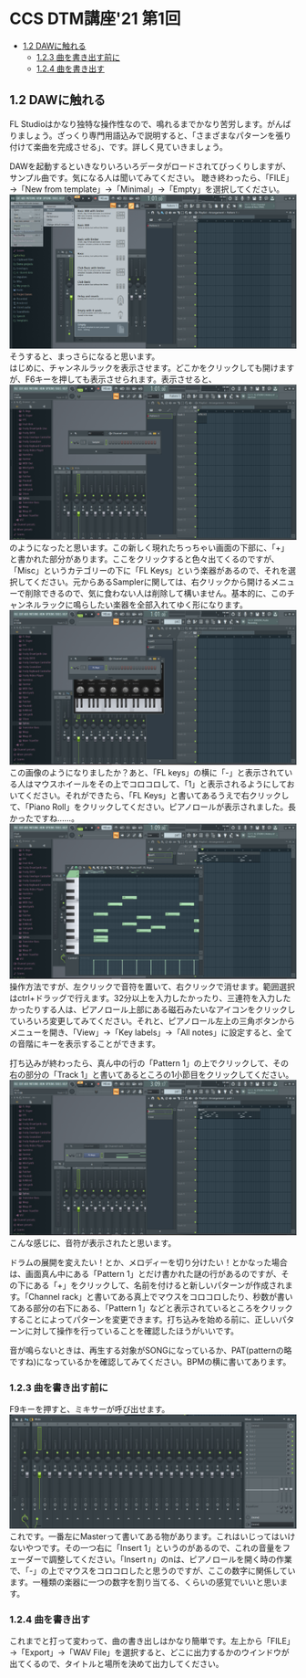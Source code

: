 <!-- omit in toc -->
# CCS DTM講座'21 第1回
<!-- omit in toc -->
* [1.2 DAWに触れる](#12-dawに触れる)
	* [1.2.3 曲を書き出す前に](#123-曲を書き出す前に)
	* [1.2.4 曲を書き出す](#124-曲を書き出す)
## 1.2 DAWに触れる
FL Studioはかなり独特な操作性なので、鳴れるまでかなり苦労します。がんばりましょう。ざっくり専門用語込みで説明すると、「さまざまなパターンを張り付けて楽曲を完成させる」、です。詳しく見ていきましょう。

DAWを起動するといきなりいろいろデータがロードされてびっくりしますが、サンプル曲です。気になる人は聞いてみてください。
聴き終わったら、「FILE」→「New from template」→「Minimal」→「Empty」を選択してください。  
![](./images/dtm027.png)  
そうすると、まっさらになると思います。  
はじめに、チャンネルラックを表示させます。どこかをクリックしても開けますが、F6キーを押しても表示させられます。表示させると、  
![](./images/dtm028.png)  
のようになったと思います。この新しく現れたちっちゃい画面の下部に、「+」と書かれた部分があります。ここをクリックすると色々出てくるのですが、「Misc」というカテゴリーの下に「FL Keys」という楽器があるので、それを選択してください。元からあるSamplerに関しては、右クリックから開けるメニューで削除できるので、気に食わない人は削除して構いません。基本的に、このチャンネルラックに鳴らしたい楽器を全部入れてゆく形になります。 
![](./images/dtm029.png)  
この画像のようになりましたか？あと、「FL keys」の横に「-」と表示されている人はマウスホイールをその上でコロコロして、「1」と表示されるようにしておいてください。それができたら、「FL Keys」と書いてあるうえで右クリックして、「Piano Roll」をクリックしてください。ピアノロールが表示されました。長かったですね……。  
![](./images/dtm031.png)  
操作方法ですが、左クリックで音符を置いて、右クリックで消せます。範囲選択はctrl+ドラッグで行えます。32分以上を入力したかったり、三連符を入力したかったりする人は、ピアノロール上部にある磁石みたいなアイコンをクリックしていろいろ変更してみてください。それと、ピアノロール左上の三角ボタンからメニューを開き、「View」→「Key labels」→「All notes」に設定すると、全ての音階にキーを表示することができます。

打ち込みが終わったら、真ん中の行の「Pattern 1」の上でクリックして、その右の部分の「Track 1」と書いてあるところの1小節目をクリックしてください。
![](./images/dtm030.png)  
こんな感じに、音符が表示されたと思います。

ドラムの展開を変えたい！とか、メロディーを切り分けたい！とかなった場合は、画面真ん中にある「Pattern 1」とだけ書かれた謎の行があるのですが、その下にある「+」をクリックして、名前を付けると新しいパターンが作成されます。「Channel rack」と書いてある真上でマウスをコロコロしたり、秒数が書いてある部分の右下にある、「Pattern 1」などと表示されているところをクリックすることによってパターンを変更できます。打ち込みを始める前に、正しいパターンに対して操作を行っていることを確認したほうがいいです。

音が鳴らないときは、再生する対象がSONGになっているか、PAT(patternの略ですね)になっているかを確認してみてください。BPMの横に書いてあります。
### 1.2.3 曲を書き出す前に
F9キーを押すと、ミキサーが呼び出せます。  
![](./images/dtm032.png)  
これです。一番左にMasterって書いてある物があります。これはいじってはいけないやつです。その一つ右に「Insert 1」というのがあるので、これの音量をフェーダーで調整してください。「Insert n」のnは、ピアノロールを開く時の作業で、「-」の上でマウスをコロコロしたと思うのですが、ここの数字に関係しています。一種類の楽器に一つの数字を割り当てる、くらいの感覚でいいと思います。
### 1.2.4 曲を書き出す
これまでと打って変わって、曲の書き出しはかなり簡単です。左上から「FILE」→「Export」→「WAV File」を選択すると、どこに出力するかのウインドウが出てくるので、タイトルと場所を決めて出力してください。